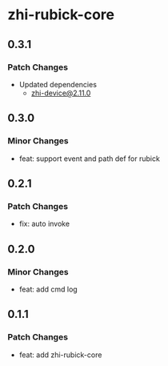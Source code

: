 # zhi-rubick-core

## 0.3.1

### Patch Changes

- Updated dependencies
  - zhi-device@2.11.0

## 0.3.0

### Minor Changes

- feat: support event and path def for rubick

## 0.2.1

### Patch Changes

- fix: auto invoke

## 0.2.0

### Minor Changes

- feat: add cmd log

## 0.1.1

### Patch Changes

- feat: add zhi-rubick-core
